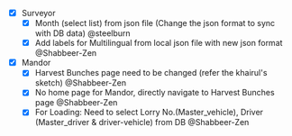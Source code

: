 - [x] Surveyor
    - [x] Month (select list) from json file (Change the json format to sync with DB data)    @steelburn
    - [x] Add labels for Multilingual from local json file with new json format @Shabbeer-Zen
    
- [x] Mandor
    - [x] Harvest Bunches page need to be changed (refer the khairul's sketch) @Shabbeer-Zen
    - [x] No home page for Mandor, directly navigate to Harvest Bunches page @Shabbeer-Zen
    - [x] For Loading: Need to select Lorry No.(Master_vehicle), Driver (Master_driver & driver-vehicle) from DB @Shabbeer-Zen
